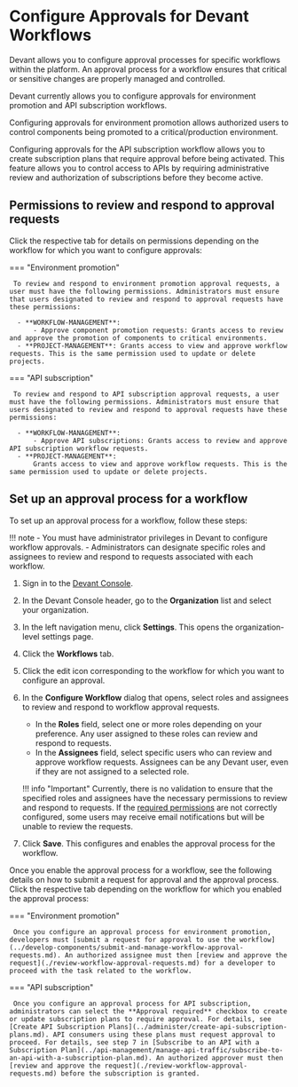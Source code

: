 # Configure Approvals for Devant Workflows

Devant allows you to configure approval processes for specific workflows within the platform. An approval process for a workflow ensures that critical or sensitive changes are properly managed and controlled.

Devant currently allows you to configure approvals for environment promotion and API subscription workflows.

Configuring approvals for environment promotion allows authorized users to control components being promoted to a critical/production environment. 

Configuring approvals for the API subscription workflow allows you to create subscription plans that require approval before being activated. This feature allows you to control access to APIs by requiring administrative review and authorization of subscriptions before they become active.

## Permissions to review and respond to approval requests

Click the respective tab for details on permissions depending on the workflow for which you want to configure approvals:

=== "Environment promotion"

     To review and respond to environment promotion approval requests, a user must have the following permissions. Administrators must ensure that users designated to review and respond to approval requests have these permissions:

      - **WORKFLOW-MANAGEMENT**: 
          - Approve component promotion requests: Grants access to review and approve the promotion of components to critical environments.
      - **PROJECT-MANAGEMENT**: Grants access to view and approve workflow requests. This is the same permission used to update or delete projects.

=== "API subscription"

     To review and respond to API subscription approval requests, a user must have the following permissions. Administrators must ensure that users designated to review and respond to approval requests have these permissions:

      - **WORKFLOW-MANAGEMENT**:
          - Approve API subscriptions: Grants access to review and approve API subscription workflow requests.
      - **PROJECT-MANAGEMENT**: 
          Grants access to view and approve workflow requests. This is the same permission used to update or delete projects.

## Set up an approval process for a workflow

To set up an approval process for a workflow, follow these steps:

!!! note
     - You must have administrator privileges in Devant to configure workflow approvals.
     - Administrators can designate specific roles and assignees to review and respond to requests associated with each workflow.

1. Sign in to the [Devant Console](https://console.devant.dev/).
2. In the Devant Console header, go to the **Organization** list and select your organization.
3. In the left navigation menu, click **Settings**. This opens the organization-level settings page.
4. Click the **Workflows** tab.
5. Click the edit icon corresponding to the workflow for which you want to configure an approval.
6. In the **Configure Workflow** dialog that opens, select roles and assignees to review and respond to workflow approval requests.

    - In the **Roles** field, select one or more roles depending on your preference. Any user assigned to these roles can review and respond to requests.
    - In the **Assignees** field, select specific users who can review and approve workflow requests. Assignees can be any Devant user, even if they are not assigned to a selected role.

    !!! info "Important"
         Currently, there is no validation to ensure that the specified roles and assignees have the necessary permissions to review and respond to requests. If the [required permissions](#permissions-to-review-and-respond-to-approval-requests) are not correctly configured, some users may receive email notifications but will be unable to review the requests.
         
7. Click **Save**. This configures and enables the approval process for the workflow.

Once you enable the approval process for a workflow, see the following details on how to submit a request for approval and the approval process. Click the respective tab depending on the workflow for which you enabled the approval process:  

=== "Environment promotion"

     Once you configure an approval process for environment promotion, developers must [submit a request for approval to use the workflow](../develop-components/submit-and-manage-workflow-approval-requests.md). An authorized assignee must then [review and approve the request](./review-workflow-approval-requests.md) for a developer to proceed with the task related to the workflow.

=== "API subscription"

     Once you configure an approval process for API subscription, administrators can select the **Approval required** checkbox to create or update subscription plans to require approval. For details, see [Create API Subscription Plans](../administer/create-api-subscription-plans.md). API consumers using these plans must request approval to proceed. For details, see step 7 in [Subscribe to an API with a Subscription Plan](../api-management/manage-api-traffic/subscribe-to-an-api-with-a-subscription-plan.md). An authorized approver must then [review and approve the request](./review-workflow-approval-requests.md) before the subscription is granted.
